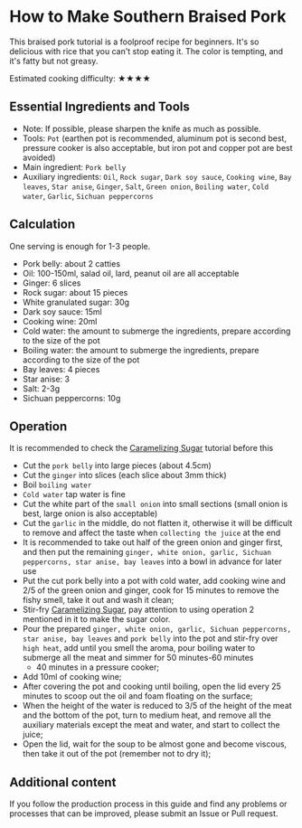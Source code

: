 # How to Make Southern Braised Pork

This braised pork tutorial is a foolproof recipe for beginners. It's so delicious with rice that you can't stop eating it. The color is tempting, and it's fatty but not greasy.

Estimated cooking difficulty: ★★★★

## Essential Ingredients and Tools

* Note: If possible, please sharpen the knife as much as possible.
* Tools: `Pot` (earthen pot is recommended, aluminum pot is second best, pressure cooker is also acceptable, but iron pot and copper pot are best avoided)
* Main ingredient: `Pork belly`
* Auxiliary ingredients: `Oil`, `Rock sugar`, `Dark soy sauce`, `Cooking wine`, `Bay leaves`, `Star anise`, `Ginger`, `Salt`, `Green onion`, `Boiling water`, `Cold water`, `Garlic`, `Sichuan peppercorns`

## Calculation

One serving is enough for 1-3 people.

- Pork belly: about 2 catties
- Oil: 100-150ml, salad oil, lard, peanut oil are all acceptable
- Ginger: 6 slices
- Rock sugar: about 15 pieces
- White granulated sugar: 30g
- Dark soy sauce: 15ml
- Cooking wine: 20ml
- Cold water: the amount to submerge the ingredients, prepare according to the size of the pot
- Boiling water: the amount to submerge the ingredients, prepare according to the size of the pot
- Bay leaves: 4 pieces
- Star anise: 3
- Salt: 2-3g
- Sichuan peppercorns: 10g

## Operation

It is recommended to check the [Caramelizing Sugar](./../../condiment/糖色.md) tutorial before this

- Cut the `pork belly` into large pieces (about 4.5cm)
- Cut the `ginger` into slices (each slice about 3mm thick)
- Boil `boiling water`
- `Cold water` tap water is fine
- Cut the white part of the `small onion` into small sections (small onion is best, large onion is also acceptable)
- Cut the `garlic` in the middle, do not flatten it, otherwise it will be difficult to remove and affect the taste when `collecting the juice` at the end
- It is recommended to take out half of the green onion and ginger first, and then put the remaining `ginger, white onion, garlic, Sichuan peppercorns, star anise, bay leaves` into a bowl in advance for later use
- Put the cut pork belly into a pot with cold water, add cooking wine and 2/5 of the green onion and ginger, cook for 15 minutes to remove the fishy smell, take it out and wash it clean;
- Stir-fry [Caramelizing Sugar](./../../condiment/糖色.md), pay attention to using operation 2 mentioned in it to make the sugar color.
- Pour the prepared `ginger, white onion, garlic, Sichuan peppercorns, star anise, bay leaves` and `pork belly` into the pot and stir-fry over `high heat`, add until you smell the aroma, pour boiling water to submerge all the meat and simmer for 50 minutes-60 minutes
  - 40 minutes in a pressure cooker;
- Add 10ml of cooking wine;
- After covering the pot and cooking until boiling, open the lid every 25 minutes to scoop out the oil and foam floating on the surface;
- When the height of the water is reduced to 3/5 of the height of the meat and the bottom of the pot, turn to medium heat, and remove all the auxiliary materials except the meat and water, and start to collect the juice;
- Open the lid, wait for the soup to be almost gone and become viscous, then take it out of the pot (remember not to dry it);

## Additional content

If you follow the production process in this guide and find any problems or processes that can be improved, please submit an Issue or Pull request.
